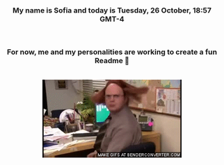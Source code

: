 


<div align="center">
<h3 >My name is Sofia and today is Tuesday, 26 October, 18:57 GMT-4</h3><br>
<h3 >For now, me and my personalities are working to create a fun Readme 👋
</h3><br>
<img src='img/dwight.gif' alt='working...'/>
</div>
